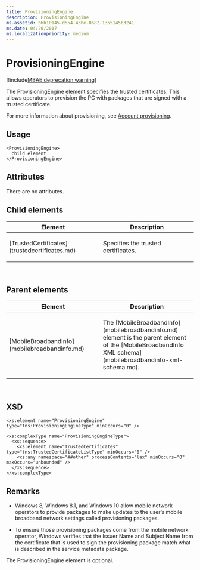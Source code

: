 ```yaml
---
title: ProvisioningEngine
description: ProvisioningEngine
ms.assetid: b6b10145-d554-43be-8682-1355145b3241
ms.date: 04/20/2017
ms.localizationpriority: medium
---
```


# ProvisioningEngine

[!include[MBAE deprecation warning](mbae-deprecation-warning.md)]

The ProvisioningEngine element specifies the trusted certificates. This allows operators to provision the PC with packages that are signed with a trusted certificate.

For more information about provisioning, see [Account provisioning](account-provisioning.md).

## <span id="Usage"></span><span id="usage"></span><span id="USAGE"></span>Usage


``` syntax
<ProvisioningEngine>
  child element
</ProvisioningEngine>
```

## <span id="Attributes"></span><span id="attributes"></span><span id="ATTRIBUTES"></span>Attributes


There are no attributes.

## <span id="Child_elements"></span><span id="child_elements"></span><span id="CHILD_ELEMENTS"></span>Child elements


<table>
<colgroup>
<col width="50%" />
<col width="50%" />
</colgroup>
<thead>
<tr class="header">
<th>Element</th>
<th>Description</th>
</tr>
</thead>
<tbody>
<tr class="odd">
<td><p>[TrustedCertificates](trustedcertificates.md)</p></td>
<td><p>Specifies the trusted certificates.</p></td>
</tr>
</tbody>
</table>

 

## <span id="Parent_elements"></span><span id="parent_elements"></span><span id="PARENT_ELEMENTS"></span>Parent elements


<table>
<colgroup>
<col width="50%" />
<col width="50%" />
</colgroup>
<thead>
<tr class="header">
<th>Element</th>
<th>Description</th>
</tr>
</thead>
<tbody>
<tr class="odd">
<td><p>[MobileBroadbandInfo](mobilebroadbandinfo.md)</p></td>
<td><p>The [MobileBroadbandInfo](mobilebroadbandinfo.md) element is the parent element of the [MobileBroadbandInfo XML schema](mobilebroadbandinfo-xml-schema.md).</p></td>
</tr>
</tbody>
</table>

 

## <span id="XSD"></span><span id="xsd"></span>XSD


``` syntax
<xs:element name="ProvisioningEngine" type="tns:ProvisioningEngineType" minOccurs="0" />

<xs:complexType name="ProvisioningEngineType">
  <xs:sequence>
    <xs:element name="TrustedCertificates" type="tns:TrustedCertificateListType" minOccurs="0" />
    <xs:any namespace="##other" processContents="lax" minOccurs="0" maxOccurs="unbounded" />
  </xs:sequence>
</xs:complexType>
```

## <span id="Remarks"></span><span id="remarks"></span><span id="REMARKS"></span>Remarks


-   Windows 8, Windows 8.1, and Windows 10 allow mobile network operators to provide packages to make updates to the user’s mobile broadband network settings called provisioning packages.

-   To ensure those provisioning packages come from the mobile network operator, Windows verifies that the Issuer Name and Subject Name from the certificate that is used to sign the provisioning package match what is described in the service metadata package.

The ProvisioningEngine element is optional.

 

 





